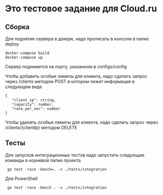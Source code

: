 # Это тестовое задание для Cloud.ru

## Сборка
Для поднятия сервера в докере, надо прописать в консоли в папке deploy
```
docker-compose build
docker-compose up
```
Сервер поднимется на порту, указанном в configs/config 

Чтобы добавить особые лимиты для клиента, надо сделать запрос через /clients методом POST в котором лежит информация в следующем виде
```
{
   "client_ip": string,
   "capacity": number,
   "rate_per_sec": number
}
```

Чтобы удалить особые лимиты для клиента, надо сделать запрос через /clients/{clientIp} методом DELETE

## Тесты
Для запусков интеграционных тестов надо запустить следующие команды в корневой папке проекта

```
 go test -race -bench=. -v ./tests/integration    
```

Для PowerShell
```
 go test -race -bench . -v ./tests/integration    
```


